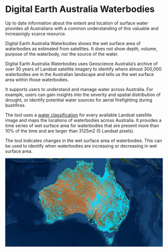 # Digital Earth Australia Waterbodies

Up to date information about the extent and location of surface water provides all Australians with a common understanding of this valuable and increasingly scarce resource.

Digital Earth Australia Waterbodies shows the wet surface area of waterbodies as estimated from satellites. It does not show depth, volume, purpose of the waterbody, nor the source of the water.

Digital Earth Australia Waterbodies uses Geoscience Australia’s archive of over 30 years of Landsat satellite imagery to identify where almost 300,000 waterbodies are in the Australian landscape and tells us the wet surface area within those waterbodies.

It supports users to understand and manage water across Australia. For example, users can gain insights into the severity and spatial distribution of drought, or identify potential water sources for aerial firefighting during bushfires.

The tool uses a [water classification](https://www.ga.gov.au/dea/products/wofs) for every available Landsat satellite image and maps the locations of waterbodies across Australia. It provides a time series of wet surface area for waterbodies that are present more than 10% of the time and are larger than 3125m2 (5 Landsat pixels).

The tool indicates changes in the wet surface area of waterbodies. This can be used to identify when waterbodies are increasing or decreasing in wet surface area.

![](./Documentation_figures/DEAWaterbodiesESRIBasemap.jpeg)